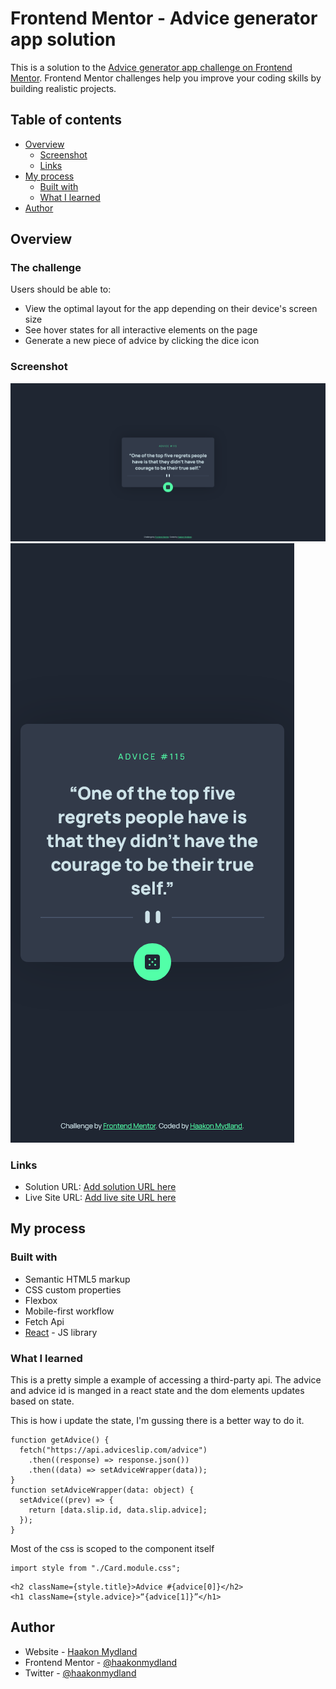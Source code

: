# Frontend Mentor - Advice generator app solution

This is a solution to the [Advice generator app challenge on Frontend Mentor](https://www.frontendmentor.io/challenges/advice-generator-app-QdUG-13db). Frontend Mentor challenges help you improve your coding skills by building realistic projects.

## Table of contents

- [Overview](#overview)
  - [Screenshot](#screenshot)
  - [Links](#links)
- [My process](#my-process)
  - [Built with](#built-with)
  - [What I learned](#what-i-learned)
- [Author](#author)

## Overview

### The challenge

Users should be able to:

- View the optimal layout for the app depending on their device's screen size
- See hover states for all interactive elements on the page
- Generate a new piece of advice by clicking the dice icon

### Screenshot

![](./screenshotDesktop.png)
![](./screenshotMobile.png)

### Links

- Solution URL: [Add solution URL here](https://your-solution-url.com)
- Live Site URL: [Add live site URL here](https://your-live-site-url.com)

## My process

### Built with

- Semantic HTML5 markup
- CSS custom properties
- Flexbox
- Mobile-first workflow
- Fetch Api
- [React](https://reactjs.org/) - JS library

### What I learned

This is a pretty simple a example of accessing a third-party api. The advice and advice id is manged in a react state and the dom elements updates based on state.

This is how i update the state, I'm gussing there is a better way to do it.

```tsx
function getAdvice() {
  fetch("https://api.adviceslip.com/advice")
    .then((response) => response.json())
    .then((data) => setAdviceWrapper(data));
}
function setAdviceWrapper(data: object) {
  setAdvice((prev) => {
    return [data.slip.id, data.slip.advice];
  });
}
```

Most of the css is scoped to the component itself

```tsx
import style from "./Card.module.css";
```

```tsx
<h2 className={style.title}>Advice #{advice[0]}</h2>
<h1 className={style.advice}>“{advice[1]}”</h1>
```

## Author

- Website - [Haakon Mydland](https://www.haakonmydland.com/home)
- Frontend Mentor - [@haakonmydland](https://www.frontendmentor.io/profile/haakonmydland)
- Twitter - [@haakonmydland](https://www.twitter.com/haakonmydland)
